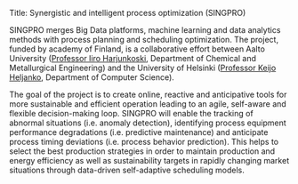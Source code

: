 Title: Synergistic and intelligent process optimization (SINGPRO) 

SINGPRO merges Big Data platforms, machine learning and data analytics methods with process
planning and scheduling optimization. The project, funded by academy of Finland, is a collaborative
effort between Aalto University ([Professor Iiro Harjunkoski](https://people.aalto.fi/iiro.harjunkoski), Department of Chemical and Metallurgical
Engineering) and the University of Helsinki ([Professor Keijo Heljanko](https://www.helsinki.fi/en/contacts/persons/keijo-heljanko-a31015115688f87cc1ac406e5310be29), Department of Computer Science).

The goal of the project is to create online, reactive and anticipative tools for more sustainable and
efficient operation leading to an agile, self-aware and flexible decision-making loop. SINGPRO will
enable the tracking of abnormal situations (i.e. anomaly detection), identifying process equipment
performance degradations (i.e. predictive maintenance) and anticipate process timing deviations (i.e.
process behavior prediction). This helps to select the best production strategies in order to maintain
production and energy efficiency as well as sustainability targets in rapidly changing market situations
through data-driven self-adaptive scheduling models.
